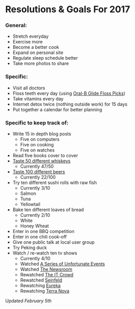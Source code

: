 # Resolutions & Goals For 2017

### General:

- Stretch everyday
- Exercise more 
- Become a better cook
- Expand on personal site
- Regulate sleep schedule better
- Take more photos to share

### Specific:

- Visit all doctors
- Floss teeth every day (using [Oral-B Glide Floss Picks](https://www.amazon.com/Oral-B-Glide-White-Floss-Radiant/dp/B00UB7BUZ6/))
- Take vitamins every day
- Internet detox twice (nothing outside work) for 15 days
- Put together a calendar for better planning

### Specific to keep track of:

- Write 15 in depth blog posts 
    - Five on computers
    - Five on cooking
    - Five on watches
- Read five books cover to cover
- [Taste 50 different whiskeys](/whisky)
    - Currently 47/50
- [Taste 100 different beers](/beer)
    - Currently 22/100
- Try ten different sushi rolls with raw fish
    - Currently 3/10
    - Salmon
    - Tuna
    - Yellowtail
- Bake ten different loaves of bread
    - Currently 2/10
    - White
    - Honey Wheat
- Enter in one BBQ competition
- Enter in one chili cook-off
- Give one public talk at local user group
- Try Peking duck
- Watch / re-watch ten tv shows
    - Currently 4/10
    - Watched [A Series of Unfortunate Events](http://www.imdb.com/title/tt4834206/)
    - Watched [The Newsroom](http://www.imdb.com/title/tt1870479/)
    - Rewatched [The IT Crowd](http://www.imdb.com/title/tt0487831/)
    - Rewatched [Seinfeld](http://www.imdb.com/title/tt0098904/)
    - Rewatching [Eureka](http://www.imdb.com/title/tt0796264/)
    - Rewatching [Terra Nova](http://www.imdb.com/title/tt1641349/)
   
    
    
Updated <i>February 5th</i>
